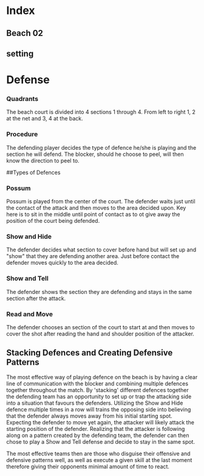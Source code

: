 # Index
## Beach 02
## setting

# Defense

### Quadrants

The beach court is divided into 4 sections 1 through 4. From left to right 1, 2 at the net and 3, 4 at the back.

### Procedure

The defending player decides the type of defence he/she is playing and the section he will defend. The blocker, should he choose to peel, will then know the direction to peel to.

##Types of Defences
### Possum

Possum is played from the center of the court. The defender waits just until the contact of the attack and then moves to the area decided upon. Key here is to sit in the middle until point of contact as to ot give away the position of the court being defended.

### Show and Hide

The defender decides what section to cover before hand but will set up and "show" that they are defending another area. Just before contact the defender moves quickly to the area decided.

### Show and Tell

The defender shows the section they are defending and stays in the same section after the attack.

### Read and Move

The defender chooses an section of the court to start at and then moves to cover the shot after reading the hand and shoulder position of the attacker.

## Stacking Defences and Creating Defensive Patterns

The most effective way of playing defence on the beach is by having a clear line of communication with the blocker and combining multiple defences together throughout the match. By 'stacking' different defences together the defending team has an opportunity to set up or trap the attacking side into a situation that favours the defenders. Utilizing the Show and Hide defence multiple times in a row will trains the opposing side into believing that the defender always moves away from his initial starting spot. Expecting the defender to move yet again, the attacker will likely attack the starting position of the defender. Realizing that the attacker is following along on a pattern created by the defending team, the defender can then chose to play a Show and Tell defense and decide to stay in the same spot.


The most effective teams then are those who disguise their offensive and defensive patterns well, as well as execute a given skill at the last moment therefore giving their opponents minimal amount of time to react.


